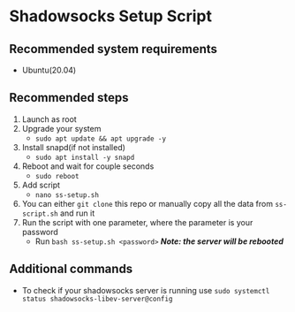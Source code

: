 # Shadowsocks Setup Script
## Recommended system requirements
- Ubuntu(20.04)
## Recommended steps
1. Launch as root
1. Upgrade your system
    - `sudo apt update && apt upgrade -y`
1. Install snapd(if not installed)
    - `sudo apt install -y snapd`
1. Reboot and wait for couple seconds
    - `sudo reboot`
1. Add script
    - `nano ss-setup.sh`
1. You can either `git clone` this repo or manually copy all the data from `ss-script.sh` and run it 
1. Run the script with one parameter, where the parameter is your password
    - Run `bash ss-setup.sh <password>` ***Note: the server will be rebooted***

## Additional commands
- To check if your shadowsocks server is running use `sudo systemctl status shadowsocks-libev-server@config`

